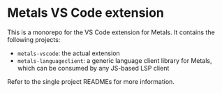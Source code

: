 # Metals VS Code extension

This is a monorepo for the VS Code extension for Metals. It contains the following projects:

- `metals-vscode`: the actual extension
- `metals-languageclient`: a generic language client library for Metals, which can be consumed by any JS-based LSP client

Refer to the single project READMEs for more information.
